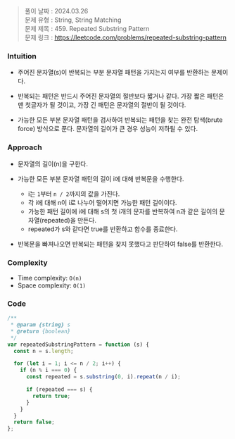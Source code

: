 > 풀이 날짜 : 2024.03.26  
> 문제 유형 : String, String Matching  
> 문제 제목 : 459. Repeated Substring Pattern  
> 문제 링크 : https://leetcode.com/problems/repeated-substring-pattern

### Intuition

- 주어진 문자열(s)이 반복되는 부분 문자열 패턴을 가지는지 여부를 반환하는 문제이다.

- 반복되는 패턴은 반드시 주어진 문자열의 절반보다 짧거나 같다. 가장 짧은 패턴은 맨 첫글자가 될 것이고, 가장 긴 패턴은 문자열의 절반이 될 것이다.

- 가능한 모든 부분 문자열 패턴을 검사하여 반복되는 패턴을 찾는 완전 탐색(brute force) 방식으로 푼다. 문자열의 길이가 큰 경우 성능이 저하될 수 있다.

### Approach

- 문자열의 길이(n)을 구한다.

- 가능한 모든 부분 문자열 패턴의 길이 i에 대해 반복문을 수행한다.

  - i는 `1`부터 `n / 2`까지의 값을 가진다.
  - 각 i에 대해 n이 i로 나누어 떨어지면 가능한 패턴 길이이다.
  - 가능한 패턴 길이에 i에 대해 s의 첫 i개의 문자를 반복하여 n과 같은 길이의 문자열(repeated)을 만든다.
  - repeated가 s와 같다면 true를 반환하고 함수를 종료한다.

- 반복문을 빠져나오면 반복되는 패턴을 찾지 못했다고 판단하여 false를 반환한다.

### Complexity

- Time complexity: `O(n)`
- Space complexity: `O(1)`

### Code

```js
/**
 * @param {string} s
 * @return {boolean}
 */
var repeatedSubstringPattern = function (s) {
  const n = s.length;

  for (let i = 1; i <= n / 2; i++) {
    if (n % i === 0) {
      const repeated = s.substring(0, i).repeat(n / i);

      if (repeated === s) {
        return true;
      }
    }
  }
  return false;
};
```
